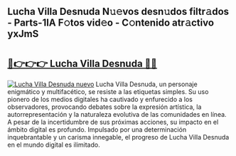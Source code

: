 ## Lucha Villa Desnuda N𝚞𝚎vos desn𝚞dos filtr𝚊dos - Parts-1IA F𝚘tos vid𝚎o - C𝚘ntenido atr𝚊ctivo yxJmS

# <h2><a href="http://mbcyti.tromn.icu/?c=Lucha+Villa+Desnuda">🔗👉👉👉 Lucha Villa Desnuda 🔗🔗</a></h2>

[![Lucha Villa Desnuda nuevo](https://i.imgur.com/pEAQMta.gif)](http://mbcyti.tromn.icu/?c=Lucha+Villa+Desnuda)
Lucha Villa Desnuda, un personaje enigmático y multifacético, se resiste a las etiquetas simples. Su uso pionero de los medios digitales ha cautivado y enfurecido a los observadores, provocando debates sobre la expresión artística, la autorrepresentación y la naturaleza evolutiva de las comunidades en línea. A pesar de la incertidumbre de sus próximas acciones, su impacto en el ámbito digital es profundo. Impulsado por una determinación inquebrantable y un carisma innegable, el progreso de Lucha Villa Desnuda en el mundo digital es ilimitado.
